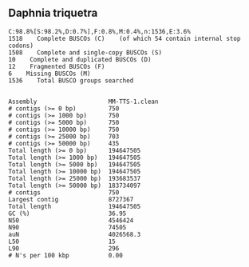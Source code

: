 ## Daphnia triquetra

    C:98.8%[S:98.2%,D:0.7%],F:0.8%,M:0.4%,n:1536,E:3.6%       
    1518    Complete BUSCOs (C)    (of which 54 contain internal stop codons)           
    1508    Complete and single-copy BUSCOs (S)       
    10    Complete and duplicated BUSCOs (D)       
    12    Fragmented BUSCOs (F)               
    6    Missing BUSCOs (M)               
    1536    Total BUSCO groups searched
	

    Assembly                    MM-TTS-1.clean
    # contigs (>= 0 bp)         750           
    # contigs (>= 1000 bp)      750           
    # contigs (>= 5000 bp)      750           
    # contigs (>= 10000 bp)     750           
    # contigs (>= 25000 bp)     703           
    # contigs (>= 50000 bp)     435           
    Total length (>= 0 bp)      194647505     
    Total length (>= 1000 bp)   194647505     
    Total length (>= 5000 bp)   194647505     
    Total length (>= 10000 bp)  194647505     
    Total length (>= 25000 bp)  193683537     
    Total length (>= 50000 bp)  183734097     
    # contigs                   750           
    Largest contig              8727367       
    Total length                194647505     
    GC (%)                      36.95         
    N50                         4546424       
    N90                         74505         
    auN                         4026568.3     
    L50                         15            
    L90                         296           
    # N's per 100 kbp           0.00 

